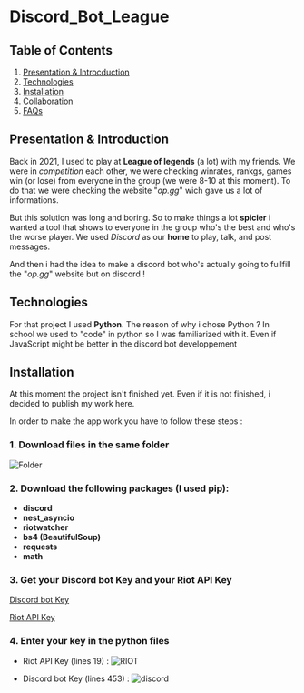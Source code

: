 # Discord_Bot_League

## Table of Contents
1. [Presentation & Introcduction](#presentation--introduction)
2. [Technologies](#technologies)
3. [Installation](#installation)
4. [Collaboration](#collaboration)
5. [FAQs](#faqs)

## Presentation & Introduction

Back in 2021, I used to play at **League of legends** (a lot) with my friends. We were in *competition* each other, we were checking winrates, rankgs, games win (or lose) from everyone in the group (we were 8-10 at this moment). To do that we were checking the website "_op.gg_" wich gave us a lot of informations.

But this solution was long and boring. So to make things a lot __spicier__ i wanted a tool that shows to everyone in the group who's the best and who's the worse player. We used _Discord_ as our **home** to play, talk, and post messages. 

And then i had the idea to make a discord bot who's actually going to fullfill the "_op.gg_" website but on discord !

## Technologies

For that project I used **Python**. The reason of why i chose Python ? In school we used to "code" in python so I was familiarized with it. Even if JavaScript might be better in the discord bot developpement

## Installation

At this moment the project isn't finished yet. Even if it is not finished, i decided to publish my work here.

In order to make the app work you have to follow these steps :

### 1. Download files in the same folder 

![Folder](https://i.ibb.co/nzn4dp1/screenshot-3066.png)

### 2. Download the following packages (I used pip): 
- **discord**
- **nest_asyncio**
- **riotwatcher**
- **bs4 (BeautifulSoup)**
- **requests**
- **math**

### 3. Get your Discord bot Key and your Riot API Key

<a href="https://discord.com/developers/docs/intro">Discord bot Key</a>

<a href="https://developer.riotgames.com/docs/portal">Riot API Key</a>

### 4. Enter your key in the python files

- Riot API Key (lines 19) :
![RIOT](https://i.ibb.co/Tt4Zwwt/screenshot-3067.png)

- Discord bot Key (lines 453) :
![discord](https://i.ibb.co/Tt4Zwwt/screenshot-3067.png)
